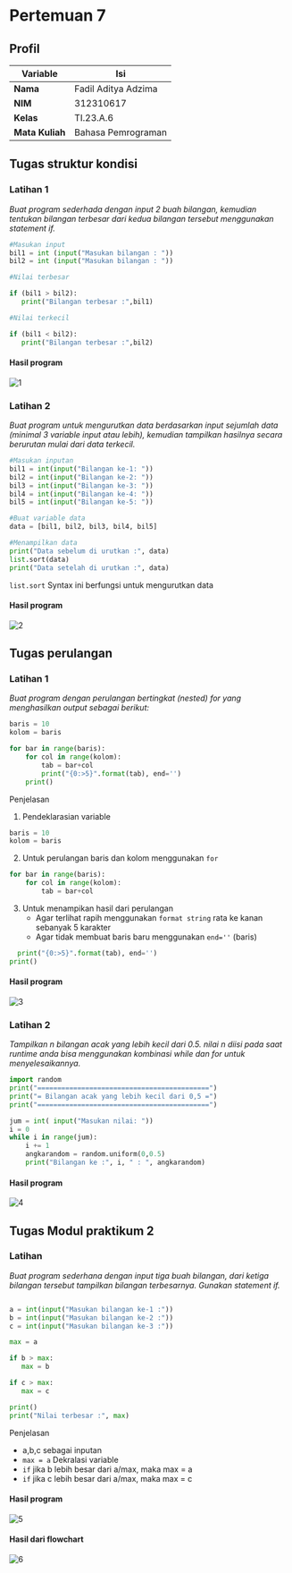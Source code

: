 # Pertemuan 7

## Profil
| Variable | Isi |
| -------- | --- |
| **Nama** | Fadil Aditya Adzima |
| **NIM** |  312310617 |
| **Kelas** | TI.23.A.6 |
| **Mata Kuliah** | Bahasa Pemrograman |



## Tugas struktur kondisi 
### Latihan 1

*Buat program sederhada dengan input 2 buah bilangan, kemudian
 tentukan bilangan terbesar dari kedua bilangan tersebut
 menggunakan statement if.*
 
 ```Python
#Masukan input 
bil1 = int (input("Masukan bilangan : "))
bil2 = int (input("Masukan bilangan : "))

#Nilai terbesar

if (bil1 > bil2):
    print("Bilangan terbesar :",bil1)

#Nilai terkecil

if (bil1 < bil2):
    print("Bilangan terbesar :",bil2)
```
#### Hasil program
![1](bbb.png)


### Latihan 2

*Buat program untuk mengurutkan data berdasarkan input sejumlah
 data (minimal 3 variable input atau lebih), kemudian tampilkan
 hasilnya secara berurutan mulai dari data terkecil.*
 
 ```Python
#Masukan inputan
bil1 = int(input("Bilangan ke-1: "))
bil2 = int(input("Bilangan ke-2: "))
bil3 = int(input("Bilangan ke-3: "))
bil4 = int(input("Bilangan ke-4: "))
bil5 = int(input("Bilangan ke-5: "))

#Buat variable data
data = [bil1, bil2, bil3, bil4, bil5]

#Menampilkan data
print("Data sebelum di urutkan :", data)
list.sort(data)
print("Data setelah di urutkan :", data)
```

`list.sort` Syntax ini berfungsi untuk mengurutkan data

#### Hasil program
 ![2](ccc.png)



 ## Tugas perulangan
### Latihan 1

*Buat program dengan perulangan bertingkat (nested) for yang 
menghasilkan output sebagai berikut:*

```Python
baris = 10
kolom = baris

for bar in range(baris):
    for col in range(kolom):
        tab = bar+col
        print("{0:>5}".format(tab), end='')
    print()
```

Penjelasan

1. Pendeklarasian variable
```python
baris = 10
kolom = baris
```

2. Untuk perulangan baris dan kolom menggunakan `for`
```python
for bar in range(baris):
    for col in range(kolom):
        tab = bar+col        
```
3. Untuk menampikan hasil dari perulangan
     * Agar terlihat rapih menggunakan `format string` rata ke kanan sebanyak 5 karakter
     * Agar tidak membuat baris baru menggunakan `end=''` (baris)
```python
  print("{0:>5}".format(tab), end='')
print()    
```
#### Hasil program
 ![3](ddd.png)


### Latihan 2

*Tampilkan n bilangan acak yang lebih kecil dari 0.5.* 
*nilai n diisi pada saat runtime*
*anda bisa menggunakan kombinasi while dan for untuk
 menyelesaikannya.*

```Python
import random
print("===========================================")
print("= Bilangan acak yang lebih kecil dari 0,5 =")
print("===========================================")

jum = int( input("Masukan nilai: "))
i = 0
while i in range(jum):
    i += 1
    angkarandom = random.uniform(0,0.5)
    print("Bilangan ke :", i, " : ", angkarandom)
```

#### Hasil program
![4](eee.png)



## Tugas Modul praktikum 2
### Latihan 

*Buat program sederhana dengan input tiga buah bilangan, dari ketiga bilangan
 tersebut tampilkan bilangan terbesarnya. Gunakan statement if.*
 
 ```Python
 
a = int(input("Masukan bilangan ke-1 :"))
b = int(input("Masukan bilangan ke-2 :"))
c = int(input("Masukan bilangan ke-3 :"))

max = a

if b > max:
    max = b

if c > max:
    max = c

print()
print("Nilai terbesar :", max)
```
Penjelasan
- a,b,c sebagai inputan 
- `max = a` Dekralasi variable
- `if` jika b lebih besar dari a/max, maka max = a
- `if` jika c lebih besar dari a/max, maka max = c

#### Hasil program
![5](ggg.png)

#### Hasil dari flowchart
![6](aaa.png)
